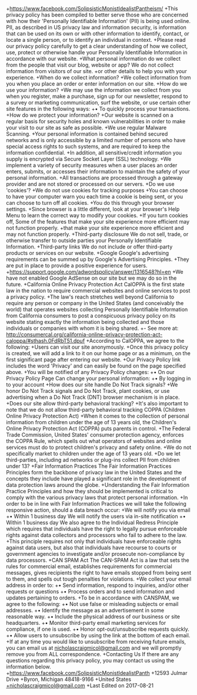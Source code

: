 +https://www.facebook.com/SolipsisticMonistIdealistPantheism/
 +This privacy policy has been compiled to better serve those who are concerned with how their 'Personally Identifiable Information' (PII) is being used online. PII, as described in US privacy law and information security, is information that can be used on its own or with other information to identify, contact, or locate a single person, or to identify an individual in context.
 +Please read our privacy policy carefully to get a clear understanding of how we collect, use, protect or otherwise handle your Personally Identifiable Information in accordance with our website.
 +What personal information do we collect from the people that visit our blog, website or app? We do not collect information from visitors of our site.
 +or other details to help you with your experience.
 +When do we collect information?
 +We collect information from you when you place an order or enter information on our site.
 +How do we use your information?
 +We may use the information we collect from you when you register, make a purchase, sign up for our newsletter, respond to a survey or marketing communication, surf the website, or use certain other site features in the following ways:
 +• To quickly process your transactions.
 +How do we protect your information?
 +Our website is scanned on a regular basis for security holes and known vulnerabilities in order to make your visit to our site as safe as possible.
 +We use regular Malware Scanning.
 +Your personal information is contained behind secured networks and is only accessible by a limited number of persons who have special access rights to such systems, and are required to keep the information confidential.
 +In addition, all sensitive/credit information you supply is encrypted via Secure Socket Layer (SSL) technology.
 +We implement a variety of security measures when a user places an order enters, submits, or accesses their information to maintain the safety of your personal information.
 +All transactions are processed through a gateway provider and are not stored or processed on our servers.
 +Do we use 'cookies'?
 +We do not use cookies for tracking purposes
 +You can choose to have your computer warn you each time a cookie is being sent, or you can choose to turn off all cookies.
 +You do this through your browser settings.
 +Since browser is a little different, look at your browser's Help Menu to learn the correct way to modify your cookies.
 +If you turn cookies off, Some of the features that make your site experience more efficient may not function properly.
 +that make your site experience more efficient and may not function properly.
 +Third-party disclosure We do not sell, trade, or otherwise transfer to outside parties your Personally Identifiable Information.
 +Third-party links We do not include or offer third-party products or services on our website.
 +Google Google's advertising requirements can be summed up by Google's Advertising Principles.
 +They are put in place to provide a positive experience for users.
 +https://support.google.com/adwordspolicy/answer/1316548?hl=en
 +We have not enabled Google AdSense on our site but we may do so in the future.
 +California Online Privacy Protection Act CalOPPA is the first state law in the nation to require commercial websites and online services to post a privacy policy.
 +The law's reach stretches well beyond California to require any person or company in the United States (and conceivably the world) that operates websites collecting Personally Identifiable Information from California consumers to post a conspicuous privacy policy on its website stating exactly the information being collected and those individuals or companies with whom it is being shared.
 +- See more at: http://consumercal.org/california-online-privacy-protection-act-caloppa/#sthash.0FdRbT51.dpuf
 +According to CalOPPA, we agree to the following:
 +Users can visit our site anonymously.
 +Once this privacy policy is created, we will add a link to it on our home page or as a minimum, on the first significant page after entering our website.
 +Our Privacy Policy link includes the word 'Privacy' and can easily be found on the page specified above.
 +You will be notified of any Privacy Policy changes:
 +• On our Privacy Policy Page Can change your personal information:
 +• By logging in to your account
 +How does our site handle Do Not Track signals?
 +We honor Do Not Track signals and Do Not Track, plant cookies, or use advertising when a Do Not Track (DNT) browser mechanism is in place.
 +Does our site allow third-party behavioral tracking?
 +It's also important to note that we do not allow third-party behavioral tracking COPPA (Children Online Privacy Protection Act)
 +When it comes to the collection of personal information from children under the age of 13 years old, the Children's Online Privacy Protection Act (COPPA) puts parents in control.
 +The Federal Trade Commission, United States' consumer protection agency, enforces the COPPA Rule, which spells out what operators of websites and online services must do to protect children's privacy and safety online.
 +We do not specifically market to children under the age of 13 years old.
 +Do we let third-parties, including ad networks or plug-ins collect PII from children under 13?
 +Fair Information Practices The Fair Information Practices Principles form the backbone of privacy law in the United States and the concepts they include have played a significant role in the development of data protection laws around the globe.
 +Understanding the Fair Information Practice Principles and how they should be implemented is critical to comply with the various privacy laws that protect personal information.
 +In order to be in line with Fair Information Practices we will take the following responsive action, should a data breach occur:
 +We will notify you via email
 +• Within 1 business day We will notify the users via in-site notification
 +• Within 1 business day We also agree to the Individual Redress Principle which requires that individuals have the right to legally pursue enforceable rights against data collectors and processors who fail to adhere to the law.
 +This principle requires not only that individuals have enforceable rights against data users, but also that individuals have recourse to courts or government agencies to investigate and/or prosecute non-compliance by data processors.
 +CAN SPAM Act The CAN-SPAM Act is a law that sets the rules for commercial email, establishes requirements for commercial messages, gives recipients the right to have emails stopped from being sent to them, and spells out tough penalties for violations.
 +We collect your email address in order to:
 +• Send information, respond to inquiries, and/or other requests or questions
 +• Process orders and to send information and updates pertaining to orders.
 +To be in accordance with CANSPAM, we agree to the following:
 +• Not use false or misleading subjects or email addresses.
 +• Identify the message as an advertisement in some reasonable way.
 +• Include the physical address of our business or site headquarters.
 +• Monitor third-party email marketing services for compliance, if one is used.
 +• Honor opt-out/unsubscribe requests quickly.
 +• Allow users to unsubscribe by using the link at the bottom of each email.
 +If at any time you would like to unsubscribe from receiving future emails, you can email us at nicholascraigmicol@gmail.com and we will promptly remove you from ALL correspondence.
 +Contacting Us If there are any questions regarding this privacy policy, you may contact us using the information below.
 +https://www.facebook.com/SolipsisticMonistIdealistPanth
 +12593 Julmar Drive
 +Byron, Michigan 48418-9166
 +United States
 +nicholascraigmicol@gmail.com
 +Last Edited on 2017-08-21
